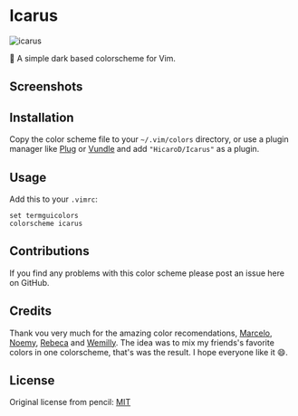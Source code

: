 # Icarus

![icarus](https://external-content.duckduckgo.com/iu/?u=https%3A%2F%2Fc.mql5.com%2F6%2F802%2Ficarus_new.jpg&f=1&nofb=1)

🎨 A simple dark based colorscheme for Vim.

## Screenshots

## Installation

Copy the color scheme file to your `~/.vim/colors` directory, or use a plugin
manager like [Plug][] or [Vundle][] and add `"HicaroD/Icarus"`
as a plugin.

[vundle]: https://github.com/gmarik/Vundle.vim
[plug]: https://github.com/junegunn/vim-plug

## Usage

Add this to your `.vimrc`:

```
set termguicolors
colorscheme icarus
```

## Contributions

If you find any problems with this color scheme please post an issue here on
GitHub. 

## Credits

Thank vou very much for the amazing color recomendations, [Marcelo][], [Noemy][], [Rebeca][] and [Wemilly][]. The idea was to mix
my friends's favorite colors in one colorscheme, that's was the result. I hope everyone like it :smile:.

[marcelo]: https://github.com/basedCadet
[noemy]: https://github.com/noemyroberta
[rebeca]: https://github.com/becacoli 
[wemilly]: https://github.com/wemillymaria

## License

Original license from pencil: [MIT](LICENSE)
